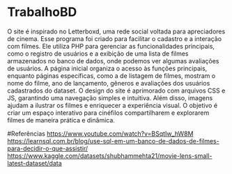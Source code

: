 # TrabalhoBD
 O site é inspirado no Letterboxd, uma rede social voltada para apreciadores de cinema. Esse programa foi criado para facilitar o cadastro e a interação com filmes.
 Ele utiliza PHP para gerenciar as funcionalidades principais, como o registro de usuários e a exibição de uma lista de filmes armazenados no banco de dados, onde
 podemos ver algumas avaliações de usuários. A página inicial organiza o acesso às funções principais, enquanto páginas específicas, como a de listagem de filmes, 
 mostram o nome do filme, ano de lançamento, gêneros e avaliações dos usuários cadastrados do dataset. O design do site é aprimorado com arquivos CSS e JS, garantindo
 uma navegação simples e intuitiva. Além disso, imagens ajudam a ilustrar os filmes e enriquecer a experiência visual. O objetivo é criar um espaço interativo para 
 cinéfilos compartilharem e explorarem filmes de maneira prática e dinâmica.
 
#Referências
https://www.youtube.com/watch?v=BSqtIw_hW8M
https://learnsql.com.br/blog/use-sql-em-um-banco-de-dados-de-filmes-para-decidir-o-que-assistir/
https://www.kaggle.com/datasets/shubhammehta21/movie-lens-small-latest-dataset/data
